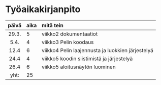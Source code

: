 

# Työaikakirjanpito

| päivä | aika | mitä tein  |
| :----:|:-----| :-----|
| 29.3. | 5    | viikko2 dokumentaatiot |
| 5.4. | 4    | viikko3 Pelin koodaus |
|12.4  | 6    | viikko4 Pelin laajennusta ja luokkien järjestelyä |
|24.4  | 4    | viikko5 koodin siistimistä ja järjestelyä |
|26.4  | 6    | viikko5 aloitusnäytön luominen
| yht: | 25  |
